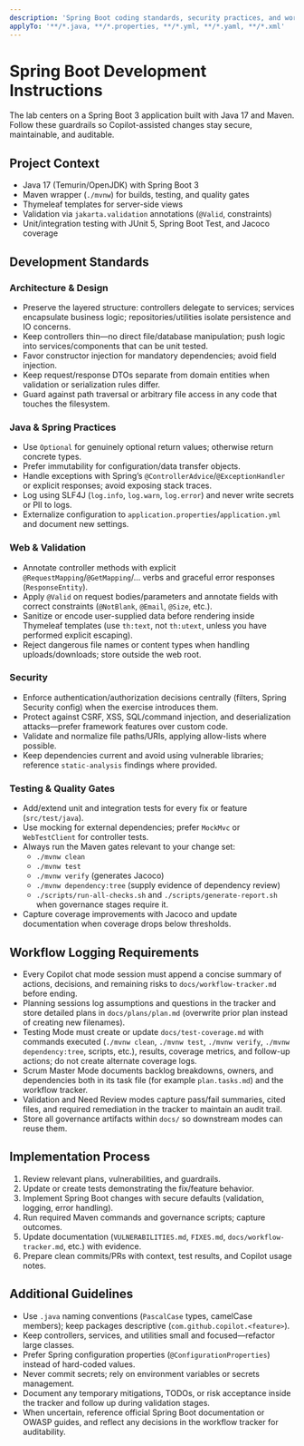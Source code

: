 ```yaml
---
description: 'Spring Boot coding standards, security practices, and workflow expectations'
applyTo: '**/*.java, **/*.properties, **/*.yml, **/*.yaml, **/*.xml'
---
```


# Spring Boot Development Instructions

The lab centers on a Spring Boot 3 application built with Java 17 and Maven. Follow these guardrails so Copilot-assisted changes stay secure, maintainable, and auditable.

## Project Context
- Java 17 (Temurin/OpenJDK) with Spring Boot 3
- Maven wrapper (`./mvnw`) for builds, testing, and quality gates
- Thymeleaf templates for server-side views
- Validation via `jakarta.validation` annotations (`@Valid`, constraints)
- Unit/integration testing with JUnit 5, Spring Boot Test, and Jacoco coverage

## Development Standards

### Architecture & Design
- Preserve the layered structure: controllers delegate to services; services encapsulate business logic; repositories/utilities isolate persistence and IO concerns.
- Keep controllers thin—no direct file/database manipulation; push logic into services/components that can be unit tested.
- Favor constructor injection for mandatory dependencies; avoid field injection.
- Keep request/response DTOs separate from domain entities when validation or serialization rules differ.
- Guard against path traversal or arbitrary file access in any code that touches the filesystem.

### Java & Spring Practices
- Use `Optional` for genuinely optional return values; otherwise return concrete types.
- Prefer immutability for configuration/data transfer objects.
- Handle exceptions with Spring’s `@ControllerAdvice`/`@ExceptionHandler` or explicit responses; avoid exposing stack traces.
- Log using SLF4J (`log.info`, `log.warn`, `log.error`) and never write secrets or PII to logs.
- Externalize configuration to `application.properties`/`application.yml` and document new settings.

### Web & Validation
- Annotate controller methods with explicit `@RequestMapping`/`@GetMapping`/... verbs and graceful error responses (`ResponseEntity`).
- Apply `@Valid` on request bodies/parameters and annotate fields with correct constraints (`@NotBlank`, `@Email`, `@Size`, etc.).
- Sanitize or encode user-supplied data before rendering inside Thymeleaf templates (use `th:text`, not `th:utext`, unless you have performed explicit escaping).
- Reject dangerous file names or content types when handling uploads/downloads; store outside the web root.

### Security
- Enforce authentication/authorization decisions centrally (filters, Spring Security config) when the exercise introduces them.
- Protect against CSRF, XSS, SQL/command injection, and deserialization attacks—prefer framework features over custom code.
- Validate and normalize file paths/URIs, applying allow-lists where possible.
- Keep dependencies current and avoid using vulnerable libraries; reference `static-analysis` findings where provided.

### Testing & Quality Gates
- Add/extend unit and integration tests for every fix or feature (`src/test/java`).
- Use mocking for external dependencies; prefer `MockMvc` or `WebTestClient` for controller tests.
- Always run the Maven gates relevant to your change set:
  - `./mvnw clean`
  - `./mvnw test`
  - `./mvnw verify` (generates Jacoco)
  - `./mvnw dependency:tree` (supply evidence of dependency review)
  - `./scripts/run-all-checks.sh` and `./scripts/generate-report.sh` when governance stages require it.
- Capture coverage improvements with Jacoco and update documentation when coverage drops below thresholds.

## Workflow Logging Requirements
- Every Copilot chat mode session must append a concise summary of actions, decisions, and remaining risks to `docs/workflow-tracker.md` before ending.
- Planning sessions log assumptions and questions in the tracker and store detailed plans in `docs/plans/plan.md` (overwrite prior plan instead of creating new filenames).
- Testing Mode must create or update `docs/test-coverage.md` with commands executed (`./mvnw clean`, `./mvnw test`, `./mvnw verify`, `./mvnw dependency:tree`, scripts, etc.), results, coverage metrics, and follow-up actions; do not create alternate coverage logs.
- Scrum Master Mode documents backlog breakdowns, owners, and dependencies both in its task file (for example `plan.tasks.md`) and the workflow tracker.
- Validation and Need Review modes capture pass/fail summaries, cited files, and required remediation in the tracker to maintain an audit trail.
- Store all governance artifacts within `docs/` so downstream modes can reuse them.

## Implementation Process
1. Review relevant plans, vulnerabilities, and guardrails.
2. Update or create tests demonstrating the fix/feature behavior.
3. Implement Spring Boot changes with secure defaults (validation, logging, error handling).
4. Run required Maven commands and governance scripts; capture outcomes.
5. Update documentation (`VULNERABILITIES.md`, `FIXES.md`, `docs/workflow-tracker.md`, etc.) with evidence.
6. Prepare clean commits/PRs with context, test results, and Copilot usage notes.

## Additional Guidelines
- Use `.java` naming conventions (`PascalCase` types, camelCase members); keep packages descriptive (`com.github.copilot.<feature>`).
- Keep controllers, services, and utilities small and focused—refactor large classes.
- Prefer Spring configuration properties (`@ConfigurationProperties`) instead of hard-coded values.
- Never commit secrets; rely on environment variables or secrets management.
- Document any temporary mitigations, TODOs, or risk acceptance inside the tracker and follow up during validation stages.
- When uncertain, reference official Spring Boot documentation or OWASP guides, and reflect any decisions in the workflow tracker for auditability.
